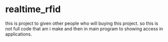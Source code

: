 # realtime_rfid
this is project to given other people who will buying this project. so this is not full code that am i make and then in main program to showing access in applications.

